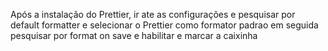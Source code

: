 Após a instalação do Prettier, ir ate as configurações e pesquisar por default formatter e selecionar o Prettier como formator padrao
em seguida pesquisar por format on save e habilitar e marcar a caixinha